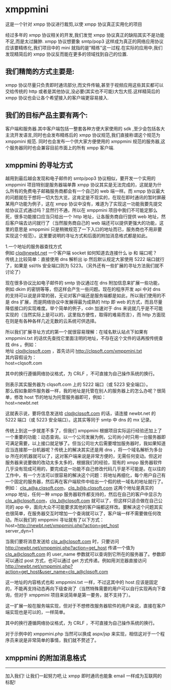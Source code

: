# xmppmini
这是一个针对 xmpp 协议进行裁剪,以使 xmpp 协议真正实用化的项目

经过多年的 xmpp 协议相关的开发,我们发觉 xmpp 协议真正的缺陷其实不是功能不足,而是太过臃肿. xmpp 协议想要象 smtp/pop3 这样成为真正的网络应用协议应该要精练化,我们项目中的 mini 就指的是"精练"这一过程.在实际的应用中,我们发现精简后的 xmpp 协议反而能在更多的领域找到自己的位置.

## 我们精简的方式主要是:
xmpp 协议尽量只负责即时通讯部分,而文件传输,甚至于视频应用这些其实都可以交给传统的 http 或者是其他协议,没必要(其实也不可能)大包大揽.这样精简后的 xmpp 协议也会让各个希望接入的客户端更容易接入.

## 我们的目标产品主要有两个:
客户端和服务器.其中客户端包括一整套各种方便大家使用的 sdk ,至少会包括各大主流开发语言,同时也会发布精练后的 xmpp 协议规范,我们直接称谓这个规范为 xmppmini 规范. 同时也会发布一个供大家方便使用的 xmppmini 规范的服务器,这个服务器同时也会兼容目前市面上的所有 xmpp 客户端.

## xmppmini 的寻址方式
越用到最后越会发现和电子邮件的 smtp/pop3 协议相似，要开发一个实用的 xmppmini 项目特别是服务器端单靠 xmpp 协议其实是无法完成的，这就是为什么所有的免费电子邮箱服务商都会有一个自己的 web 端一样。而 xmpp 协议最大的问题就在于想将一切大包大览，这肯定是不现实的，在现在即时通讯的暂时屏蔽某用户功能为例子，这在 xmpp 协议中没有，难道为了实现这一功能我要先提交给协议正式通过吗？显然行不通，所以在 xmppmini 项目中我们不可能定那么死，很多功能接口应当只给出一个 http 地址，让各服务商自行提供 web 地址，然后客户端去访问就行了（当然服务商自己的 web 端还可以提供更强大的功能，这里的意思是 xmppmini 只是稍微规范了一下入口的地址而已，服务商也不用非要实现这个规范）。这里要说明的寻址方式和后面的附加消息格式都是如此。

1.一个地址的服务器查找方式  
例如 clq@newbt.net 一个客户端 socket 如何知道去连接什么 ip 和 端口呢？  
传统上比较简单：直接使用 dns 解析出 ip 然后默认规定大家使用 5222 端口就行了，如果是 ssl/tls 安全端口则为 5223。（另外还有一些扩展的寻址方法我们就不讨论了）  

现在很多协议比如电子邮件的 smtp 协议通过在 dns 附加信息来扩展一些功能，例如 dkim 的密钥等等，但这样会产生一些问题。现在的程序开发 api 中对 dns 的支持可以说是非常的弱，无论对客户端还是服务端都是如此，所以我们使用的不是 dns 扩展，而是网络协议中发展得最为成熟的 http 即 web 的方式，而且尽量降低接口的实现难度。举个简单的例子，cdn 加速对于 dns 来说就几乎是不可能实现的（当然实际上是可以的，这里指方便性，取得的难易而言），而 http 方面现在则是有各种各样几近无数的云系统可供选择。

所以我们扩展寻址方式的第一个就很容易理解：在域名默认站点下如果有 xmppmini.txt 的话优先查找它里面注明的地址，不存在这个文件的话再按传统查找 dns 。例如：  
地址 clq@clqsoft.com ，首先访问 http://clqsoft.com/xmppmini.txt  
其内容假设为：  
host=clqsoft.com  

其中的换行遵循网络协议格式，为 CRLF ，不可直接为自己操作系统的换行。  

则表示其实服务器为 clqsoft.com 上的 5222 端口（或 5223 安全端口）。  
那么假如象邮件服务器一样，我的地址是托管在别人的服务器上的怎么办呢？很简单，修改 host 节的地址为托管服务器即可，例如：  
host=newbt.net  

这就表示说，要将信息发送给 clq@clqsoft.com 的话，请连接 newbt.net 的 5222 端口（或 5223 安全端口）。这其实等同于 smtp 中 dns 的 mx 记录。      

传统上到这一步就差不多了，但我们 xmppmini 根据项目实际运行经验还加上了一个重要的功能：动态查询。以一个公司发展为例，公司尚小时只用一台服务器即可满足需要，以上接口就足够了。但当公司壮大后需要增加服务器时，我如果知道应当连接那一台机器呢？传统上的解决其实还是用 dns ，将一个域名解析为多台 ip 所在的机器就可以了，这对客户端来说是非常方便的，无需任何变动。但这对服务器来说要做的改动太多太多的，根据我们的经验，现有的 xmpp 服务器软件几乎没有现成可用的，要完成这一功能不自己修改代码几乎是不可能是。在以往的工作中，有一个方法可以很容易的解决这个问题：将地址再细化，每个用户自己有一个固定的服务器，然后再在客户端软件中给出一个假的统一域名的地址就行了。例如： clq_a@a.clqsoft.com，clq_b@b.clqsoft.com 这两个地址是真实的 xmpp 地址，任何一种 xmpp 服务器软件都支持的，然后在自己的客户中显示为 clq_a@clqsoft.com，clq_b@clqsoft.com 就可以了，但这样只适合做在自己公司的 app 中，面向大众不可能要求其他的客户端都这样改。要解决这个问题其实也很简单，在服务器交互时增加一个查询就可以了，客户端一样不需要做任何改动。所以我们的 xmppmini 寻址就有了以下方式：   
host=http://newbt.net/xmppmini.php?action=get_host  
server_dyn=1  

当我们要将消息发送给 clq_a@clqsoft.com 时，只要访问 http://newbt.net/xmppmini.php?action=get_host  传递一个值为 clq_a@clqsoft.com 的 user_name 参数就可以查询到它所在的服务器了。参数即可以通过 post 方式，也可以通过 get 方式传递。例如用浏览器直接访问 http://newbt.net/xmppmini.php?action=get_host&user_name=clq_a@clqsoft.com   

这一地址的内容格式也和 xmppmini.txt 一样，不过这其中的 host 应该是固定的，不能再支持动态再向下级查询了（当然特殊需要的用户可以自行实现再向下查询，但对于 xmppmini 项目来说简单是第一要务，就不支持了）。  

这一扩展一般在服务端实现，但对于不想修改服务器软件的用户来说，直接在客户端实现也是可以的，一样简单。  

其中的换行遵循网络协议格式，为 CRLF ，不可直接为自己操作系统的换行。  

对于示例中的 xmppmini.php 当然可以换成 aspx/jsp 来实现，相信这对于一个程序员来说是非常简单的事情，我们就不赘述了。  

## xmppmini 的附加消息格式


--------
加入我们! 让我们一起努力吧,让 xmpp 即时通讯也能象 email 一样成为互联网的标配!
